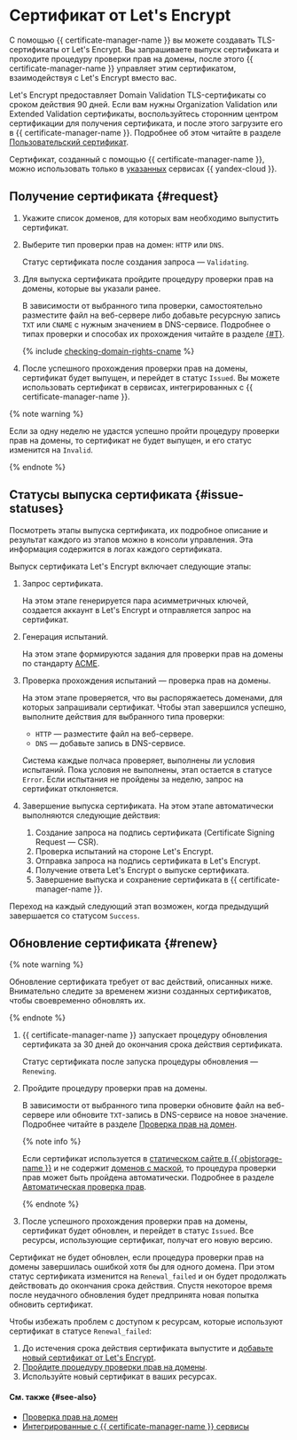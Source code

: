 # Сертификат от Let's Encrypt

С помощью {{ certificate-manager-name }} вы можете создавать TLS-сертификаты от Let's Encrypt. Вы запрашиваете выпуск сертификата и проходите процедуру проверки прав на домены, после этого {{ certificate-manager-name }} управляет этим сертификатом, взаимодействуя с Let's Encrypt вместо вас.

Let's Encrypt предоставляет Domain Validation TLS-сертификаты со сроком действия 90 дней. Если вам нужны Organization Validation или Extended Validation сертификаты, воспользуйтесь сторонним центром сертификации для получения сертификата, и после этого загрузите его в {{ certificate-manager-name }}. Подробнее об этом читайте в разделе [Пользовательский сертификат](imported-certificate.md). 

Сертификат, созданный с помощью {{ certificate-manager-name }}, можно использовать только в [указанных](services.md) сервисах {{ yandex-cloud }}.

## Получение сертификата {#request}

1. Укажите список доменов, для которых вам необходимо выпустить сертификат.
1. Выберите тип проверки прав на домен: `HTTP` или `DNS`.

    Статус сертификата после создания запроса — `Validating`. 
1. Для выпуска сертификата пройдите процедуру проверки прав на домены, которые вы указали ранее.

    В зависимости от выбранного типа проверки, самостоятельно разместите файл на веб-сервере либо добавьте ресурсную запись `TXT` или `CNAME` с нужным значением в DNS-сервисе. Подробнее о типах проверки и способах их прохождения читайте в разделе [{#T}](challenges.md).

    {% include [checking-domain-rights-cname](../../_includes/certificate-manager/checking-domain-rights-cname.md) %}

1. После успешного прохождения проверки прав на домены, сертификат будет выпущен, и перейдет в статус `Issued`. Вы можете использовать сертификат в сервисах, интегрированных с {{ certificate-manager-name }}.

{% note warning %}

Если за одну неделю не удастся успешно пройти процедуру проверки прав на домены, то сертификат не будет выпущен, и его статус изменится на `Invalid`.  

{% endnote %}

## Статусы выпуска сертификата {#issue-statuses}

Посмотреть этапы выпуска сертификата, их подробное описание и результат каждого из этапов можно в консоли управления. Эта информация содержится в логах каждого сертификата.

Выпуск сертификата Let's Encrypt включает следующие этапы:

1. Запрос сертификата.

    На этом этапе генерируется пара асимметричных ключей, создается аккаунт в Let's Encrypt и отправляется запрос на сертификат.

1. Генерация испытаний.

    На этом этапе формируются задания для проверки прав на домены по стандарту [ACME](https://tools.ietf.org/html/rfc8555).

1. Проверка прохождения испытаний — проверка прав на домены.
   
    На этом этапе проверяется, что вы распоряжаетесь доменами, для которых запрашивали сертификат. Чтобы этап завершился успешно, выполните действия для выбранного типа проверки:

    * `HTTP` — разместите файл на веб-сервере.
    * `DNS` — добавьте запись в DNS-сервисе.
     
     Система каждые полчаса проверяет, выполнены ли условия испытаний. Пока условия не выполнены, этап остается в статусе `Error`. Если испытания не пройдены за неделю, запрос на сертификат отклоняется.

1. Завершение выпуска сертификата. На этом этапе автоматически выполняются следующие действия:

    1. Создание запроса на подпись сертификата (Certificate Signing Request — CSR).
    1. Проверка испытаний на стороне Let's Encrypt.
    1. Отправка запроса на подпись сертификата в Let's Encrypt.
    1. Получение ответа Let's Encrypt о выпуске сертификата.
    1. Завершение выпуска и сохранение сертификата в {{ certificate-manager-name }}.

Переход на каждый следующий этап возможен, когда предыдущий завершается со статусом `Success`.

## Обновление сертификата {#renew}

{% note warning %}

Обновление сертификата требует от вас действий, описанных ниже. Внимательно следите за временем жизни созданных сертификатов, чтобы своевременно обновлять их.

{% endnote %}

1. {{ certificate-manager-name }} запускает процедуру обновления сертификата за 30 дней до окончания срока действия сертификата.
    
    Статус сертификата после запуска процедуры обновления — `Renewing`.
1. Пройдите процедуру проверки прав на домены.

    В зависимости от выбранного типа проверки обновите файл на веб-сервере или обновите `TXT`-запись в DNS-сервисе на новое значение. Подробнее читайте в разделе [Проверка прав на домен](challenges.md).
    
    {% note info %}
    
    Если сертификат используется в [статическом сайте в {{ objstorage-name }}](../../tutorials/web/static/index.md) и не содержит [доменов с маской](https://en.wikipedia.org/wiki/Wildcard_certificate),
    то процедура проверки прав может быть пройдена автоматически. Подробнее в разделе [Автоматическая проверка прав](challenges.md#auto). 
    
    {% endnote %}
    
1. После успешного прохождения проверки прав на домены, сертификат будет обновлен, и перейдет в статус `Issued`. Все ресурсы, использующие сертификат, получат его новую версию. 

Сертификат не будет обновлен, если процедура проверки прав на домены завершилась ошибкой хотя бы для одного домена. При этом статус сертификата изменится на `Renewal_failed` и он будет продолжать действовать до окончания срока действия.
Спустя некоторое время после неудачного обновления будет предпринята новая попытка обновить сертификат. 
 
Чтобы избежать проблем с доступом к ресурсам, которые используют сертификат в статусе `Renewal_failed`:
1. До истечения срока действия сертификата выпустите и [добавьте новый сертификат от Let's Encrypt](../operations/managed/cert-create.md).
1. [Пройдите процедуру проверки прав на домены](../operations/managed/cert-validate.md).
1. Используйте новый сертификат в ваших ресурсах.

#### См. также {#see-also}

- [Проверка прав на домен](challenges.md)
- [Интегрированные с {{ certificate-manager-name }} сервисы](services.md)				